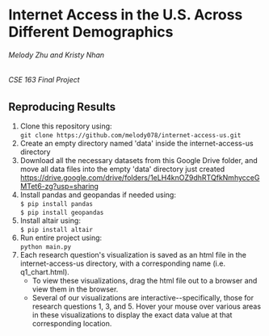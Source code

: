 # Internet Access in the U.S. Across Different Demographics
###### Melody Zhu and Kristy Nhan
###### CSE 163 Final Project

## Reproducing Results
1. Clone this repository using: <br />
	`git clone https://github.com/melody078/internet-access-us.git`
2. Create an empty directory named 'data' inside the internet-access-us directory
3. Download all the necessary datasets from this Google Drive folder, and move all data files into the empty 'data' directory just created https://drive.google.com/drive/folders/1eLH4knOZ9dhRTQfkNmhycceGMTet6-zg?usp=sharing
4. Install pandas and geopandas if needed using: <br />
	`$ pip install pandas` <br />
	`$ pip install geopandas`
5. Install altair using: <br />
	`$ pip install altair`
6. Run entire project using: <br />
	`python main.py`
7. Each research question's visualization is saved as an html file in the internet-access-us directory, with a corresponding name (i.e. q1_chart.html). 
	* To view these visualizations, drag the html file out to a browser and view them in the browser.
	* Several of our visualizations are interactive--specifically, those for research questions 1, 3, and 5.
		Hover your mouse over various areas in these visualizations to display the exact data value at that corresponding location.